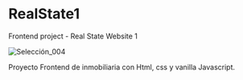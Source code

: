 # RealState1
Frontend project - Real State Website 1

![Selección_004](https://github.com/GeomaticaNet/RealState1/assets/16272697/d262660d-b08c-4bdf-ad56-1ab57ece2344)

Proyecto Frontend de inmobiliaria con Html, css y vanilla Javascript.
